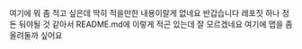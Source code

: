 여기에 뭐 좀 적고 싶은데
딱히 적을만한 내용이랄게 없네요
반갑습니다
레포짓 하나 정돈 둬야될 것 같아서 README.md에 이렇게 적곤 있는데 잘 모르겠네요
여기에 맵을 좀 올려둘까 싶어요
